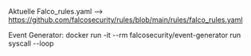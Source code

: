 Aktuelle Falco_rules.yaml --> https://github.com/falcosecurity/rules/blob/main/rules/falco_rules.yaml

Event Generator: docker run -it --rm falcosecurity/event-generator run syscall --loop
